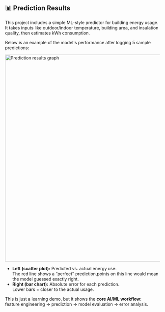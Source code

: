 
## 📊 Prediction Results

This project includes a simple ML-style predictor for building energy usage.  
It takes inputs like outdoor/indoor temperature, building area, and insulation quality, then estimates kWh consumption.  

Below is an example of the model's performance after logging 5 sample predictions:

<img width="1002" height="674" alt="Prediction results graph" src="https://github.com/user-attachments/assets/e85b4fd6-49a1-4d6a-a603-95732a7d0bc0" />


- **Left (scatter plot):** Predicted vs. actual energy use.  
  The red line shows a “perfect” prediction,points on this line would mean the model guessed exactly right.  
- **Right (bar chart):** Absolute error for each prediction.  
  Lower bars = closer to the actual usage.  

This is just a learning demo, but it shows the **core AI/ML workflow**:  
feature engineering → prediction → model evaluation → error analysis.
